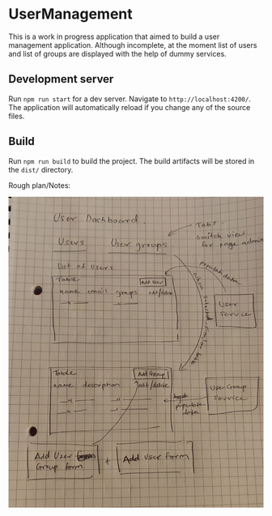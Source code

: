 # UserManagement

This is a work in progress application that aimed to build a user management application.
Although incomplete, at the moment list of users and list of groups are displayed with 
the help of dummy services.

## Development server

Run `npm run start` for a dev server. Navigate to `http://localhost:4200/`. The application will automatically reload if you change any of the source files.

## Build

Run `npm run build` to build the project. The build artifacts will be stored in the `dist/` directory.

Rough plan/Notes:

![Screenshot](screenshot.jpeg)

